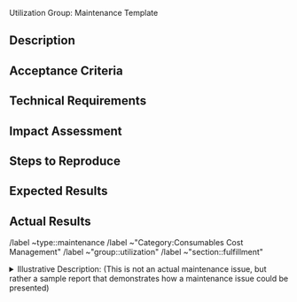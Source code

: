 Utilization Group: Maintenance Template

## Description
<!-- Briefly describe the maintenance issue. -->

## Acceptance Criteria
<!-- 
- [ ] [Describe the completion requirements.]
- [ ] [Add additional acceptance criteria as necessary.]
 -->
 
## Technical Requirements
<!-- [List any technical requirements for this maintenance issue.] -->

## Impact Assessment
<!-- [Describe the impact of this maintenance issue on the user experience and/or the product as a whole.] -->

## Steps to Reproduce
<!-- [Provide detailed steps on how to reproduce the maintenance issue.] -->

## Expected Results
<!-- [Describe the expected outcome when the maintenance issue is resolved.] -->

## Actual Results
<!-- [Describe the current outcome of the maintenance issue.] -->

/label ~type::maintenance
/label ~"Category:Consumables Cost Management"
/label ~"group::utilization"
/label ~"section::fulfillment"

<details>
<summary>Illustrative Description: (This is not an actual maintenance issue, but rather a sample report that demonstrates how a maintenance issue could be presented) </summary>

## Description

The login page is taking longer than expected to load, which is impacting the user experience.

## Acceptance Criteria

- [ ] The login page should load in less than 3 seconds on both desktop and mobile devices.
- [ ] The login page should be tested on different browsers to ensure compatibility.
- [ ] The login page should not display any errors or warnings in the console.

## Technical Requirements

- [ ] The login page should be optimized for performance.
- [ ] The login page should be tested on different browsers.
- [ ] The login page should be updated to use the latest version of the authentication library.

## Impact Assessment

This maintenance issue is impacting the user experience by causing delays in the login process. By resolving this issue, users will be able to log in faster and have a better overall experience.

## Steps to Reproduce

1. Open the login page.
1. Wait for the page to load.
1. Measure the time it takes for the page to fully load.

## Expected Results

The login page should load in less than 3 seconds on both desktop and mobile devices.

## Actual Results

The login page is currently taking more than 5 seconds to load on desktop devices and more than 7 seconds on mobile devices. This is causing frustration and delays for users.

</details>
